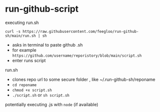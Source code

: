# run-github-script

executing run.sh

```
curl -s https://raw.githubusercontent.com/feegloo/run-github-sh/main/run.sh | sh
```

- asks in terminal to paste github .sh
- for example `https://github.com/username/reporistory/blob/main/script.sh`
- enter runs script

run.sh
- clones repo url to some secure folder , like ~/.run-github-sh/reponame
- `cd reponame`
- `chmod +x script.sh`
- `./script.sh` or `sh script.sh`


potentially executing .js with `node` (if available)
